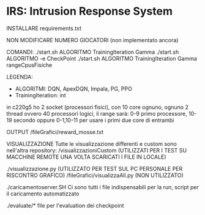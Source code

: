 # IRS: Intrusion Response System

INSTALLARE
requirements.txt

NON MODIFICARE NUMERO GIOCATORI (non implementato ancora)


COMANDI:
 ./start.sh ALGORITMO TrainingIteration Gamma
 ./start.sh ALGORITMO -e CheckPoint
 ./start.sh ALGORITMO TrainingIteration Gamma rangeCpusFisiche

LEGENDA:
 - ALGORITMI: DQN, ApexDQN, Impala, PG, PPO
 - TrainingIteration: int

in c220g5 ho 2 socket (processori fisici), con 10 core ognuno, ognuno 2 thread
ovvero 40 processori logici, il range sarà: 0-9 primo processore, 10-19 secondo
oppure 0-1,10-11 per usare i primi due core di entrambi


OUTPUT
/fileGrafici/reward_mosse.txt

VISUALIZZAZIONE
Tutte le visualizzazione differenti e custom sono nell'altra repository: /visualizzazioniCustom (UTILIZZATI PER I TEST SU MACCHINE REMOTE UNA VOLTA SCARICATI I FILE IN LOCALE)

./visualizzazione.py (UTILIZZATO PER TEST SUL PC PERSONALE PER RISCONTRO GRAFICO)
/fileGrafici/visualizzaAll.py (NON UTILIZZATO)

./caricamentoserver.SH
Ci sono tutti i file indispensabili per la run, script per il caricamento automatizzato

./evaluate/*
file per l'evaluation dei checkpoint
